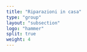 ```yaml
---
title: "Riparazioni in casa"
type: "group"
layout: "subsection"
logo: "hammer"
split: true
weight: 4
---
```

